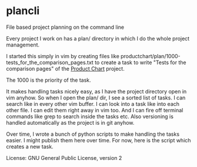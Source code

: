 # plancli
File based project planning on the command line

Every project I work on has a plan/ directory in which
I do the whole project management.

I started this simply in vim by creating files like
productchart/plan/1000-tests_for_the_comparison_pages.txt
to create a task to write "Tests for the comparison pages"
of the [Product Chart](https://www.productchart.com) project.

The 1000 is the priority of the task.

It makes handling tasks nicely easy, as I have the project
directory open in vim anyhow. So when I open the plan/
dir, I see a sorted list of tasks. I can search like
in every other vim buffer. I can look into a task like into
each other file. I can edit them right away in vim too. And
I can fire off terminal commands like grep to search inside
the tasks etc. Also versioning is handled automatically
as the project is in git anyhow.

Over time, I wrote a bunch of python scripts to make
handling the tasks easier. I might publish them here
over time. For now, here is the script which creates
a new task.

License: GNU General Public License, version 2
